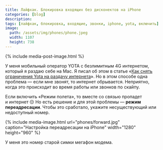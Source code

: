 ```yaml
---
title: Лайфхак. Блокировка входящих без дисконектов на iPhone
categories: [blog]
description:
tags: [лайфхак, блокировка, входящие, звонки, iphone, yota, включить]
image:
  path: /assets/img/phones/phone.jpeg
  width: 1107
  height: 738
---
```


{% include media-post-image.html %}

У меня мобильный оператор YOTA с безлимитным 4G интернетом, который я раздаю себе на Mac. Я писал об этом в статье «[Как снять ограничения Yota на раздачу интернета][1]». Но в этом способе одна проблема — если мне звонят, то интернет обрывается. Неприятно, когда это происходит во время работы или звонков по скайпу.

Если включить «Режим полета», то вместе со связью пропадет и интернет 😔
Но есть решение и для этой проблемы — **режим переадресации**. Чтобы это сработало, укажите несуществующий или недоступный номер.

{% include media-image.html
	url="phones/forward.jpg"
	caption="Настройка переадресации на iPhone"
	width="1280"
	height="960" %}

У меня это номер старой симки мегафон модема.

[1]: /blog/how_to_share_yota_mobile_internet/
